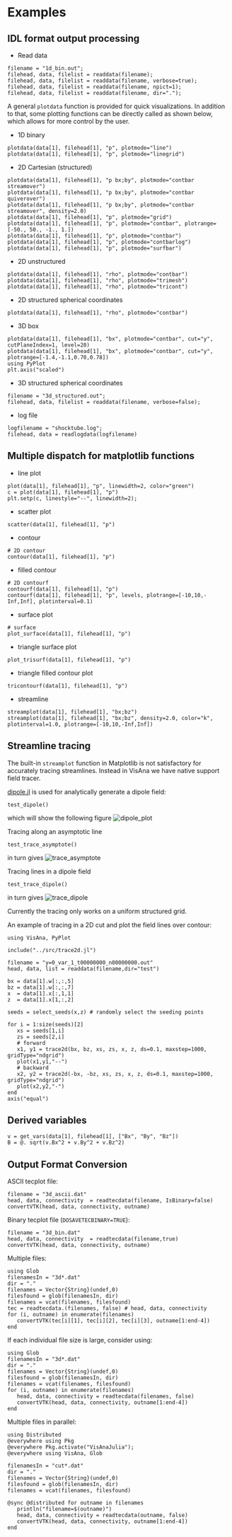 # Examples

## IDL format output processing

- Read data
```
filename = "1d_bin.out";
filehead, data, filelist = readdata(filename);
filehead, data, filelist = readdata(filename, verbose=true);
filehead, data, filelist = readdata(filename, npict=1);
filehead, data, filelist = readdata(filename, dir=".");
```

A general `plotdata` function is provided for quick visualizations. In addition to that, some plotting functions can be directly called as shown below, which allows for more control by the user.

- 1D binary
```
plotdata(data[1], filehead[1], "p", plotmode="line")
plotdata(data[1], filehead[1], "p", plotmode="linegrid")
```

- 2D Cartesian (structured)
```
plotdata(data[1], filehead[1], "p bx;by", plotmode="contbar streamover")
plotdata(data[1], filehead[1], "p bx;by", plotmode="contbar quiverover")
plotdata(data[1], filehead[1], "p bx;by", plotmode="contbar streamover", density=2.0)
plotdata(data[1], filehead[1], "p", plotmode="grid")
plotdata(data[1], filehead[1], "p", plotmode="contbar", plotrange=[-50., 50., -1., 1.])
plotdata(data[1], filehead[1], "p", plotmode="contbar")
plotdata(data[1], filehead[1], "p", plotmode="contbarlog")
plotdata(data[1], filehead[1], "p", plotmode="surfbar")
```

- 2D unstructured
```
plotdata(data[1], filehead[1], "rho", plotmode="contbar")
plotdata(data[1], filehead[1], "rho", plotmode="trimesh")
plotdata(data[1], filehead[1], "rho", plotmode="tricont")
```

- 2D structured spherical coordinates
```
plotdata(data[1], filehead[1], "rho", plotmode="contbar")
```

- 3D box
```
plotdata(data[1], filehead[1], "bx", plotmode="contbar", cut="y", cutPlaneIndex=1, level=20)
plotdata(data[1], filehead[1], "bx", plotmode="contbar", cut="y", plotrange=[-1.4,-1.1,0.70,0.78])
using PyPlot
plt.axis("scaled")
```

- 3D structured spherical coordinates
```
filename = "3d_structured.out";
filehead, data, filelist = readdata(filename, verbose=false);
```

- log file
```
logfilename = "shocktube.log";
filehead, data = readlogdata(logfilename)
```

## Multiple dispatch for matplotlib functions
- line plot
```
plot(data[1], filehead[1], "p", linewidth=2, color="green")
c = plot(data[1], filehead[1], "p")
plt.setp(c, linestyle="--", linewidth=2);
```

- scatter plot
```
scatter(data[1], filehead[1], "p")
```

- contour
```
# 2D contour
contour(data[1], filehead[1], "p")
```

- filled contour
```
# 2D contourf
contourf(data[1], filehead[1], "p")
contourf(data[1], filehead[1], "p", levels, plotrange=[-10,10,-Inf,Inf], plotinterval=0.1)
```

- surface plot
```
# surface
plot_surface(data[1], filehead[1], "p")
```

- triangle surface plot
```
plot_trisurf(data[1], filehead[1], "p")
```

- triangle filled contour plot
```
tricontourf(data[1], filehead[1], "p")
```

- streamline
```
streamplot(data[1], filehead[1], "bx;bz")
streamplot(data[1], filehead[1], "bx;bz", density=2.0, color="k", plotinterval=1.0, plotrange=[-10,10,-Inf,Inf])
```

## Streamline tracing

The built-in `streamplot` function in Matplotlib is not satisfactory for accurately tracing streamlines. Instead in VisAna we have native support field tracer.

[dipole.jl](https://github.com/henry2004y/VisAnaJulia/blob/master/src/dipole.jl) is used for analytically generate a dipole field:
```
test_dipole()
```
which will show the following figure
![dipole_plot](https://github.com/henry2004y/VisAnaJulia/tree/master/docs/src/images/dipole_plot.png "Dipole field")

Tracing along an asymptotic line
```
test_trace_asymptote()
```
in turn gives
![trace_asymptote](https://github.com/henry2004y/VisAnaJulia/tree/master/docs/src/images/trace_asymptote.png "Tracing in an asymptotic field")

Tracing lines in a dipole field
```
test_trace_dipole()
```
in turn gives
![trace_dipole](https://github.com/henry2004y/VisAnaJulia/tree/master/docs/src/images/trace_dipole.png "Tracing in a dipole field")

Currently the tracing only works on a uniform structured grid.

An example of tracing in a 2D cut and plot the field lines over contour:
```
using VisAna, PyPlot

include("../src/trace2d.jl")

filename = "y=0_var_1_t00000000_n00000000.out"
head, data, list = readdata(filename,dir="test")

bx = data[1].w[:,:,5]
bz = data[1].w[:,:,7]
x  = data[1].x[:,1,1]
z  = data[1].x[1,:,2]

seeds = select_seeds(x,z) # randomly select the seeding points

for i = 1:size(seeds)[2]
   xs = seeds[1,i]
   zs = seeds[2,i]
   # forward
   x1, y1 = trace2d(bx, bz, xs, zs, x, z, ds=0.1, maxstep=1000, gridType="ndgrid")
   plot(x1,y1,"--")
   # backward
   x2, y2 = trace2d(-bx, -bz, xs, zs, x, z, ds=0.1, maxstep=1000, gridType="ndgrid")
   plot(x2,y2,"-")
end
axis("equal")
```

## Derived variables
```
v = get_vars(data[1], filehead[1], ["Bx", "By", "Bz"])
B = @. sqrt(v.Bx^2 + v.By^2 + v.Bz^2)
```

## Output Format Conversion
ASCII tecplot file:
```
filename = "3d_ascii.dat"
head, data, connectivity  = readtecdata(filename, IsBinary=false)
convertVTK(head, data, connectivity, outname)
```

Binary tecplot file (`DOSAVETECBINARY=TRUE`):
```
filename = "3d_bin.dat"
head, data, connectivity  = readtecdata(filename,true)
convertVTK(head, data, connectivity, outname)
```

Multiple files:
```
using Glob
filenamesIn = "3d*.dat"
dir = "."
filenames = Vector{String}(undef,0)
filesfound = glob(filenamesIn, dir)
filenames = vcat(filenames, filesfound)
tec = readtecdata.(filenames, false) # head, data, connectivity
for (i, outname) in enumerate(filenames)
   convertVTK(tec[i][1], tec[i][2], tec[i][3], outname[1:end-4])
end
```

If each individual file size is large, consider using:
```
using Glob
filenamesIn = "3d*.dat"
dir = "."
filenames = Vector{String}(undef,0)
filesfound = glob(filenamesIn, dir)
filenames = vcat(filenames, filesfound)
for (i, outname) in enumerate(filenames)
   head, data, connectivity = readtecdata(filenames, false)
   convertVTK(head, data, connectivity, outname[1:end-4])
end
```

Multiple files in parallel:
```
using Distributed
@everywhere using Pkg
@everywhere Pkg.activate("VisAnaJulia");
@everywhere using VisAna, Glob

filenamesIn = "cut*.dat"
dir = "."
filenames = Vector{String}(undef,0)
filesfound = glob(filenamesIn, dir)
filenames = vcat(filenames, filesfound)

@sync @distributed for outname in filenames
   println("filename=$(outname)")
   head, data, connectivity = readtecdata(outname, false)
   convertVTK(head, data, connectivity, outname[1:end-4])
end
```
